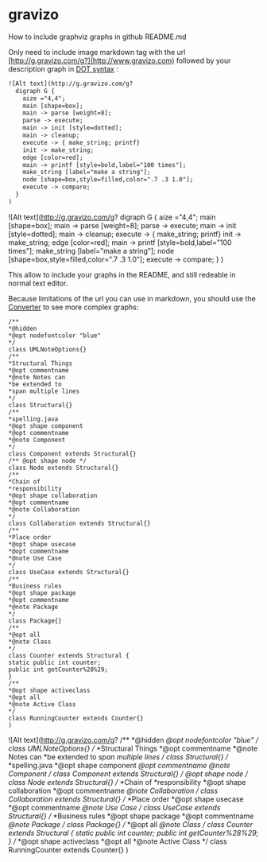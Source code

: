 gravizo
=======

How to include graphviz graphs in github README.md

Only need to include image markdown tag with the url [http://g.gravizo.com/g?](http://www.gravizo.com) followed by your description graph in [DOT syntax](http://en.wikipedia.org/wiki/DOT_(graph_description_language)) :

```html
![Alt text](http://g.gravizo.com/g?
  digraph G {
    aize ="4,4";
    main [shape=box];
    main -> parse [weight=8];
    parse -> execute;
    main -> init [style=dotted];
    main -> cleanup;
    execute -> { make_string; printf}
    init -> make_string;
    edge [color=red];
    main -> printf [style=bold,label="100 times"];
    make_string [label="make a string"];
    node [shape=box,style=filled,color=".7 .3 1.0"];
    execute -> compare;
  }
)
```
![Alt text](http://g.gravizo.com/g?
  digraph G {
    aize ="4,4";
    main [shape=box];
    main -> parse [weight=8];
    parse -> execute;
    main -> init [style=dotted];
    main -> cleanup;
    execute -> { make_string; printf}
    init -> make_string;
    edge [color=red];
    main -> printf [style=bold,label="100 times"];
    make_string [label="make a string"];
    node [shape=box,style=filled,color=".7 .3 1.0"];
    execute -> compare;
  }
)

This allow to include your graphs in the README, and still redeable in normal text editor.

Because limitations of the url you can use in markdown, you should use the <a target='_blank' href='http://www.gravizo.com/#converter'>Converter</a>  to see more complex graphs:

```
/**
*@hidden
*@opt nodefontcolor "blue"
*/
class UMLNoteOptions{}
/**
*Structural Things
*@opt commentname
*@note Notes can
*be extended to
*span multiple lines
*/
class Structural{}
/**
*spelling.java
*@opt shape component
*@opt commentname
*@note Component
*/
class Component extends Structural{}
/** @opt shape node */
class Node extends Structural{}
/**
*Chain of
*responsibility
*@opt shape collaboration
*@opt commentname
*@note Collaboration
*/
class Collaboration extends Structural{}
/**
*Place order
*@opt shape usecase
*@opt commentname
*@note Use Case
*/
class UseCase extends Structural{}
/**
*Business rules
*@opt shape package
*@opt commentname
*@note Package
*/
class Package{}
/**
*@opt all
*@note Class
*/
class Counter extends Structural {
static public int counter;
public int getCounter%28%29;
}
/**
*@opt shape activeclass
*@opt all
*@note Active Class
*/
class RunningCounter extends Counter{}
)
```

![Alt text](http://g.gravizo.com/g?
/**
*@hidden
*@opt nodefontcolor "blue"
*/
class UMLNoteOptions{}
/**
*Structural Things
*@opt commentname
*@note Notes can
*be extended to
*span multiple lines
*/
class Structural{}
/**
*spelling.java
*@opt shape component
*@opt commentname
*@note Component
*/
class Component extends Structural{}
/** @opt shape node */
class Node extends Structural{}
/**
*Chain of
*responsibility
*@opt shape collaboration
*@opt commentname
*@note Collaboration
*/
class Collaboration extends Structural{}
/**
*Place order
*@opt shape usecase
*@opt commentname
*@note Use Case
*/
class UseCase extends Structural{}
/**
*Business rules
*@opt shape package
*@opt commentname
*@note Package
*/
class Package{}
/**
*@opt all
*@note Class
*/
class Counter extends Structural {
static public int counter;
public int getCounter%28%29;
}
/**
*@opt shape activeclass
*@opt all
*@note Active Class
*/
class RunningCounter extends Counter{}
)


